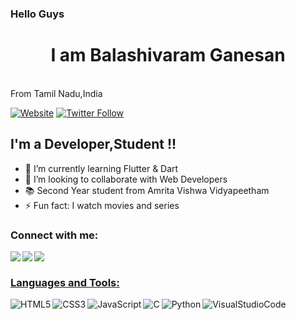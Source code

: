 ### Hello Guys
# <div align="center">I am Balashivaram Ganesan</div>
<br>
<div align:"center"> From Tamil Nadu,India</div>

[![Website](https://img.shields.io/website?label=codeSTACKr.com&style=for-the-badge&url=https%3A%2F%2Fcodestackr.com)](https://codestackr.com)
[![Twitter Follow](https://img.shields.io/twitter/follow/codeSTACKr?color=1DA1F2&logo=twitter&style=for-the-badge)](https://twitter.com/intent/follow?original_referer=https%3A%2F%2Fgithub.com%2FcodeSTACKr&screen_name=codeSTACKr)

## I'm a Developer,Student !!

- 🌱 I’m currently learning Flutter & Dart
- 👯 I’m looking to collaborate with Web Developers
- 📚 Second Year student from Amrita Vishwa Vidyapeetham
- ⚡ Fun fact: I watch movies and series

### Connect with me:

<a target="_blank" href="https://twitter.com/Bala79206890"><img align="left" src="https://img.shields.io/badge/Twitter-1DA1F2?style=for-the-badge&logo=twitter&logoColor=white" /></a>
<a target="_blank" href="https://www.instagram.com/veterean_juggler"><img align="left" src="https://img.shields.io/badge/Instagram-E4405F?style=for-the-badge&logo=instagram&logoColor=white" /></a>
<a target="_blank" href="https://www.linkedin.com/in/balashivaram-g-a6765420a/"><img align="left" src="https://img.shields.io/badge/LinkedIn-0077B5?style=for-the-badge&logo=linkedin&logoColor=white" />
<br>
### Languages and Tools:

<img align="left" alt="HTML5"  src="https://img.shields.io/badge/HTML5-E34F26?style=for-the-badge&logo=html5&logoColor=white" />
<img align="left" alt="CSS3"   src="https://img.shields.io/badge/CSS3-1572B6?style=for-the-badge&logo=css3&logoColor=white" />
<img align="left" alt="JavaScript"   src="https://img.shields.io/badge/JavaScript-323330?style=for-the-badge&logo=javascript&lo-goColor=F7DF1E" />
<img align="left" alt="C"   src="https://img.shields.io/badge/C-00599C?style=for-the-badge&logo=c&logoColor=white" />
<img align="left" alt="Python"   src="https://img.shields.io/badge/Python-FFD43B?style=for-the-badge&logo=python&logoColor=darkgreen" />
<img align="left" alt="VisualStudioCode"   src="https://img.shields.io/badge/Visual_Studio_Code-0078D4?style=for-the-badge&logo=visual%20studio%20code&logoColor=white" />



<br />
<br />

